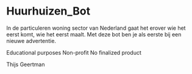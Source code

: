 # Huurhuizen_Bot
In de particuleren woning sector van Nederland gaat het erover wie het eerst komt, wie het eerst maalt. Met deze bot ben je als eerste bij een nieuwe advertentie.


Educational purposes
Non-profit
No finalized product


Thijs Geertman
